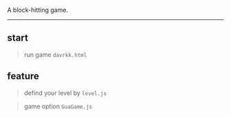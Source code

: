 A block-hitting game.
***
## start
>run game `davrkk.html`
## feature
>defind your level by `level.js`

>game option `GuaGame.js`
